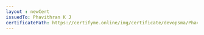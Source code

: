```yaml
--- 
layout : newCert 
issuedTo: Phavithran K J
certificatePath: https://certifyme.online/img/certificate/devopsma/PhavithranKJ.png
--- 
```

